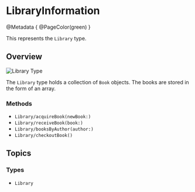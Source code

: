 # LibraryInformation

@Metadata {
    @PageColor(green)
}

This represents the ``Library`` type.

## Overview

![Library Type](library)

The ``Library`` type holds a collection of ``Book`` objects. The books are stored in the form of an array.

### Methods

- ``Library/acquireBook(newBook:)``
- ``Library/receiveBook(book:)``
- ``Library/booksByAuthor(author:)``
- ``Library/checkoutBook()``

## Topics

### Types

- ``Library``
